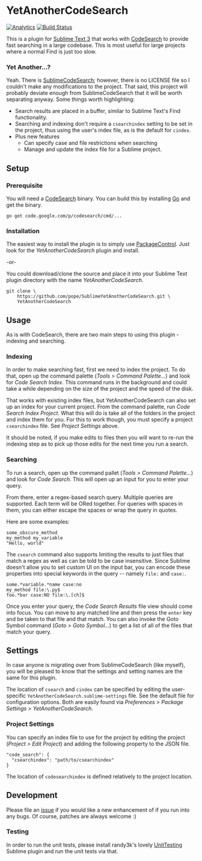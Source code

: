 # YetAnotherCodeSearch

[![Analytics](https://ga-beacon.appspot.com/UA-280328-3/pope/SublimeYetAnotherCodeSearch/README)](https://github.com/igrigorik/ga-beacon)
[![Build Status](https://travis-ci.org/pope/SublimeYetAnotherCodeSearch.svg?branch=master)](https://travis-ci.org/pope/SublimeYetAnotherCodeSearch)

This is a plugin for [Sublime Text 3][ST] that works with [CodeSearch][CS] to
provide fast searching in a large codebase. This is most useful for large
projects where a normal Find is just too slow.

### Yet Another...?

Yeah. There is [SublimeCodeSearch][]; however, there is no LICENSE file so I
couldn't make any modifications to the project. That said, this project will
probably deviate enough from SublimeCodeSearch that it will be worth separating
anyway. Some things worth highlighting:

- Search results are placed in a buffer, similar to Sublime Text's Find
  functionality.
- Searching and indexing don't require a `csearchindex` setting to be set in the
  project, thus using the user's index file, as is the default for `cindex`.
- Plus new features
  - Can specify case and file restrictions when searching
  - Manage and update the index file for a Sublime project.

## Setup

### Prerequisite

You will need a [CodeSearch][CS] binary. You can build this by installing [Go][]
and get the binary.

    go get code.google.com/p/codesearch/cmd/...

### Installation

The easiest way to install the plugin is to simply use [PackageControl][PC].
Just look for the *YetAnotherCodeSearch* plugin and install.

-or-

You could download/clone the source and place it into your Sublime Text plugin
directory with the name *YetAnotherCodeSearch*.

    git clone \
        https://github.com/pope/SublimeYetAnotherCodeSearch.git \
        YetAnotherCodeSearch

## Usage

As is with CodeSearch, there are two main steps to using this plugin - indexing
and searching.

### Indexing

In order to make searching fast, first we need to index the project. To do that,
open up the command palette (*Tools > Command Palette...*) and look for
*Code Search Index*. This command runs in the background and could take a while
depending on the size of the project and the speed of the disk.

That works with existing index files, but YetAnotherCodeSearch can also set up
an index for your current project. From the command palette, run
*Code Search Index Project*. What this will do is take all of the folders in the
project and index them for you. For this to work though, you must specify a
project `csearchindex` file. See *Project Settings* above.

It should be noted, if you make edits to files then you will want to re-run the
indexing step as to pick up those edits for the next time you run a search.

### Searching

To run a search, open up the command pallet (*Tools > Command Palette...*) and
look for *Code Search*. This will open up an input for you to enter your query.

From there, enter a regex-based search query. Multiple queries are supported.
Each term will be ORed together. For queries with spaces in them, you can either
escape the spaces or wrap the query in quotes.

Here are some examples:

    some_obscure_method
    my_method my_variable
    "Hello, world"

The `csearch` command also supports limiting the results to just files that
match a regex as well as can be told to be case insensitive. Since Sublime
doesn't allow you to set custom UI on the input bar, you can encode these
properties into special keywords in the query -- namely `file:` and `case:`.

    some.*variable.*name case:no
    my_method file:\.py$
    foo.*bar case:NO file:\.[ch]$

Once you enter your query, the *Code Search Results* file view should come into
focus. You can move to any matched line and then press the `enter` key and be
taken to that file and that match. You can also invoke the Goto Symbol command
(*Goto > Goto Symbol...*) to get a list of all of the files that match your
query.

## Settings

In case anyone is migrating over from SublimeCodeSearch (like myself), you will
be pleased to know that the settings and setting names are the same for this
plugin.

The location of `csearch` and `cindex` can be specified by editing the user-
specific `YetAnotherCodeSearch.sublime-settings` file. See the default file
for configuration options. Both are easily found via
*Preferences > Package Settings > YetAnotherCodeSearch*.

### Project Settings

You can specify an index file to use for the project by editing the project
(*Project > Edit Project*) and adding the following property to the JSON file.

    "code_search": {
      "csearchindex": "path/to/csearchindex"
    }

The location of `codesearchindex` is defined relatively to the project location.

## Development

Please file an [issue][] if you would like a new enhancement of if you run into
any bugs. Of course, patches are always welcome :)

### Testing

In order to run the unit tests, please install randy3k's lovely [UnitTesting][]
Sublime plugin and run the unit tests via that.

[ST]: https://www.sublimetext.com/
[CS]: https://code.google.com/p/codesearch/
[SublimeCodeSearch]: https://github.com/whoenig/SublimeCodeSearch
[Go]: https://golang.org/
[PC]: https://sublime.wbond.net/
[issue]: https://github.com/pope/SublimeYetAnotherCodeSearch/issues
[UnitTesting]: https://github.com/randy3k/UnitTesting
